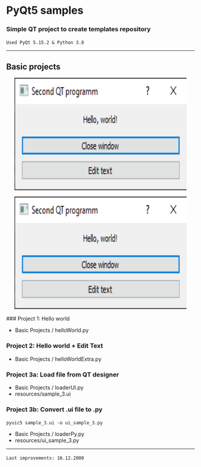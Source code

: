 # PyQt5 samples

### Simple QT project to create templates repository

`Used PyQt 5.15.2 & Python 3.8` 

---
## Basic projects

<p align="center">
  <img width="460" height="300" src="https://github.com/grigorevmp/PyQt-Sandbox/blob/master/imagesForGit/img_1.png">
</p>

<p align="center">
  <img width="460" height="300" src="./imagesForGit/img_1.png">
</p>
### Project 1: Hello world

- Basic Projects / helloWorld.py

### Project 2: Hello world + Edit Text

- Basic Projects / helloWorldExtra.py

### Project 3a: Load file from QT designer

- Basic Projects / loaderUI.py
- resources/sample_3.ui

### Project 3b: Convert .ui file to .py

`pyuic5 sample_3.ui -o ui_sample_3.py`

- Basic Projects / loaderPy.py
- resources/ui_sample_3.py

---

`Last improvements: 16.12.2000` 